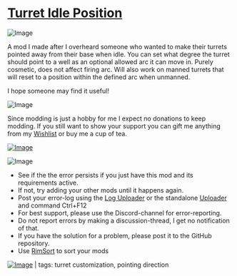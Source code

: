 # [Turret Idle Position](https://steamcommunity.com/sharedfiles/filedetails/?id=3296768739)

![Image](https://i.imgur.com/iCj5o7O.png)

A mod I made after I overheard someone who wanted to make their turrets pointed away from their base when idle.
You can set what degree the turret should point to a well as an optional allowed arc it can move in.
Purely cosmetic, does not affect firing arc.
Will also work on manned turrets that will reset to a position within the defined arc when unmanned.

I hope someone may find it useful!

![Image](https://i.imgur.com/Ds0rBAD.png)

Since modding is just a hobby for me I expect no donations to keep modding. If you still want to show your support you can gift me anything from my [Wishlist](https://store.steampowered.com/wishlist/id/Mlie) or buy me a cup of tea.

[![Image](https://i.imgur.com/VWG0yff.png)](https://ko-fi.com/G2G55DDYD)

![Image](https://i.imgur.com/5xwDG6H.png)



-  See if the the error persists if you just have this mod and its requirements active.
-  If not, try adding your other mods until it happens again.
-  Post your error-log using the [Log Uploader](https://steamcommunity.com/sharedfiles/filedetails/?id=2873415404) or the standalone [Uploader](https://steamcommunity.com/sharedfiles/filedetails/?id=2873415404) and command Ctrl+F12
-  For best support, please use the Discord-channel for error-reporting.
-  Do not report errors by making a discussion-thread, I get no notification of that.
-  If you have the solution for a problem, please post it to the GitHub repository.
-  Use [RimSort](https://github.com/RimSort/RimSort/releases/latest) to sort your mods

 

[![Image](https://img.shields.io/github/v/release/emipa606/TurretIdlePosition?label=latest%20version&style=plastic&labelColor=0070cd&color=white)](https://steamcommunity.com/sharedfiles/filedetails/changelog/3296768739) | tags:  turret customization,  pointing direction
